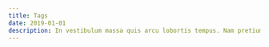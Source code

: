 ```yaml
---
title: Tags
date: 2019-01-01
description: In vestibulum massa quis arcu lobortis tempus. Nam pretium arcu in odio vulputate luctus.
---
```

